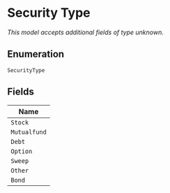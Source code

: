 
# Security Type

*This model accepts additional fields of type unknown.*

## Enumeration

`SecurityType`

## Fields

| Name |
|  --- |
| `Stock` |
| `Mutualfund` |
| `Debt` |
| `Option` |
| `Sweep` |
| `Other` |
| `Bond` |


